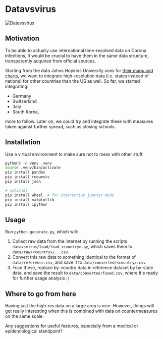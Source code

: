 # Datavsvirus
[![Datavsvirus](https://img.youtube.com/vi/Ebte-no6nKU/0.jpg)](https://www.youtube.com/watch?v=Ebte-no6nKU)

## Motivation

To be able to actually use international time-resolved data on Corona infections, it would be crucial to have them in the same data structure, transparently acquired from official sources.

Starting from the data Johns Hopkins University uses for [their maps and charts](https://coronavirus.jhu.edu/map.html), we want to integrate high-resolution data (i.e. states instead of nations) for other countries than the US as well. So far, we started integrating:

* Germany
* Switzerland
* Italy
* South Korea,

more to follow. Later on, we could try and integrate these with measures taken against further spread, such as closing schools.

## Installation

Use a virtual environment to make sure not to mess with other stuff.

```bash
python3 -m venv .venv
source .venv/bin/activate
pip install pandas
pip install requests
pip install json

# optional
pip install wheel  # for interactive jupyter mode
pip install matplotlib
pip install ipython
```

## Usage

Run `python generate.py`, which will:

1) Collect raw data from the internet by running the scripts `datavsvirus/load/load_<country>.py`, which saves them to `data/raw/<country>/...csv`.
2) Convert this raw data to something identical to the format of `data/reference.csv`, and save it to `data/converted/<country>.csv`
3) Fuse these, replace by-country data in reference dataset by by-state data, and save the result to `data/converted/fused.csv`, where it's ready for further usage analysis :)


## Where to go from here

Having just the high-res data on a large area is nice. However, things will get really interesting when this is combined with data on countermeasures on the same scale.

Any suggestions for useful features, especially from a medical or epidemiological standpoint?
